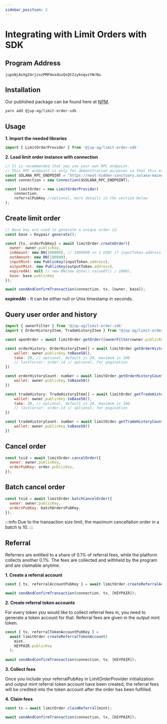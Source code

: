 ```yaml
---
sidebar_position: 2
---
```


# Integrating with Limit Orders with SDK

## Program Address

`jupoNjAxXgZ4rjzxzPMP4oxduvQsQtZzyknqvzYNrNu`

## Installation

Our published package can be found here at [NPM](https://www.npmjs.com/package/@jup-ag/limit-order-sdk).

```bash
yarn add @jup-ag/limit-order-sdk
```

## Usage

**1. Import the needed libraries**

```js
import { LimitOrderProvider } from '@jup-ag/limit-order-sdk'
```

**2.  Load limit order instance with connection**

```js
// It is recommended that you use your own RPC endpoint.
// This RPC endpoint is only for demonstration purposes so that this example will run.
const SOLANA_RPC_ENDPOINT = "https://neat-hidden-sanctuary.solana-mainnet.discover.quiknode.pro/2af5315d336f9ae920028bbb90a73b724dc1bbed/"
const connection = new Connection($SOLANA_RPC_ENDPOINT); 

const limitOrder = new LimitOrderProvider(
    connection, 
    referralPubKey //optional, more details in the section below
);
```

## Create limit order

```js
// Base key are used to generate a unique order id
const base = Keypair.generate();

const {tx, orderPubKey} = await limitOrder.createOrder({
  owner: owner.publicKey,
  inAmount: new BN(100000), // 1000000 => 1 USDC if inputToken.address is USDC mint
  outAmount: new BN(100000),
  inputMint: new PublicKey(inputToken.address),
  outputMint: new PublicKey(outputToken.address),
  expiredAt: null // new BN(new Date().valueOf() / 1000),
  base: base.publicKey
});

await sendAndConfirmTransaction(connection, tx, [owner, base]);
```

**expiredAt** - It can be either null or Unix timestamp in seconds.

## Query user order and history

```js
import { ownerFilter } from '@jup-ag/limit-order-sdk'
import { OrderHistoryItem, TradeHistoryItem } from "@jup-ag/limit-order-sdk";

const openOrder = await limitOrder.getOrder([ownerFilter(owner.publicKey)]);

const orderHistory: OrderHistoryItem[] = await limitOrder.getOrderHistory({
    wallet: owner.publicKey.toBase58(),
    take: 20, // optional, default is 20, maximum is 100
    // lastCursor: order.id // optional, for pagination
})

const orderHistoryCount: number = await limitOrder.getOrderHistoryCount({
    wallet: owner.publicKey.toBase58()
})

const tradeHistory: TradeHistoryItem[] = await limitOrder.getTradeHistory({
    wallet: owner.publicKey.toBase58(),
    take: 20, // optional, default is 20, maximum is 100
    // lastCursor: order.id // optional, for pagination
})

const tradeHistoryCount: number = await limitOrder.getTradeHistoryCount({
    wallet: owner.publicKey.toBase58()
})
```

## Cancel order

```js
const txid = await limitOrder.cancelOrder({
  owner: owner.publicKey,
  orderPubKey: order.publicKey,
});
```

## Batch cancel order

```js
const txid = await limitOrder.batchCancelOrder({
  owner: owner.publicKey,
  ordersPubKey: batchOrdersPubKey,
});
```

:::info
Due to the transaction size limit, the maximum cancellation order in a batch is 10.
:::

## Referral

Referrers are entitled to a share of 0.1% of referral fees, while the platform collects another 0.1%. The fees are collected and withheld by the program and are claimable anytime.

**1.  Create a referral account**

```js
const { tx, referralAccountPubKey } = await limitOrder.createReferralAccount();

await sendAndConfirmTransaction(connection, tx, [KEYPAIR]);
```

**2.  Create referral token accounts**

For every token you would like to collect referral fees in, you need to generate a token account for that. Referral fees are given in the output mint token.

```js
const { tx, referralTokenAccountPubKey } =
  await limitOrder.createReferralTokenAccount(
    mint,
    KEYPAIR.publicKey
  );
      
await sendAndConfirmTransaction(connection, tx, [KEYPAIR]);
```

**3.  Collect fees**

Once you include your referralPubKey in LimitOrderProvider initialization and output mint referral token account have been created, the referral fees will be credited into the token account after the order has been fulfilled.

**4.  Claim fees**

```js
const tx = await limitOrder.claimReferral(mint);

await sendAndConfirmTransaction(connection, tx, [KEYPAIR]);
```